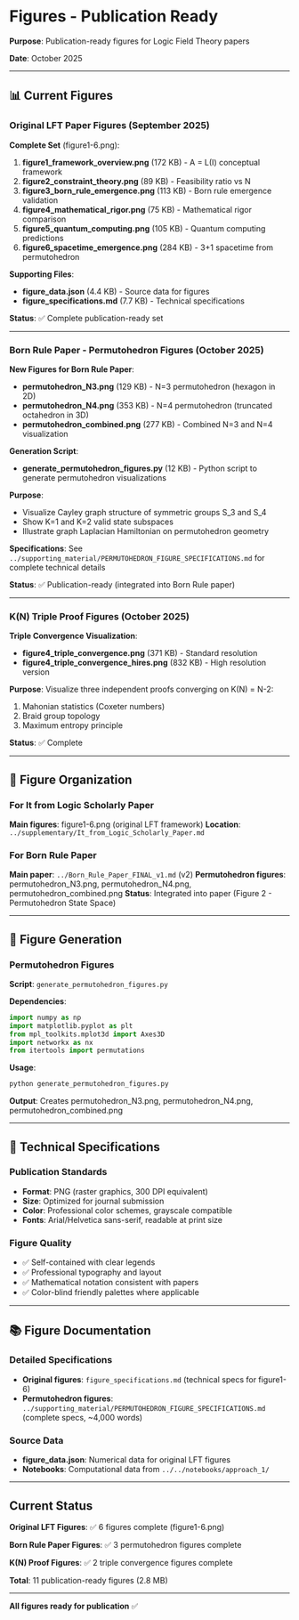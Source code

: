 # Figures - Publication Ready

**Purpose**: Publication-ready figures for Logic Field Theory papers

**Date**: October 2025

---

## 📊 Current Figures

### Original LFT Paper Figures (September 2025)

**Complete Set** (figure1-6.png):
1. **figure1_framework_overview.png** (172 KB) - A = L(I) conceptual framework
2. **figure2_constraint_theory.png** (89 KB) - Feasibility ratio vs N
3. **figure3_born_rule_emergence.png** (113 KB) - Born rule emergence validation
4. **figure4_mathematical_rigor.png** (75 KB) - Mathematical rigor comparison
5. **figure5_quantum_computing.png** (105 KB) - Quantum computing predictions
6. **figure6_spacetime_emergence.png** (284 KB) - 3+1 spacetime from permutohedron

**Supporting Files**:
- **figure_data.json** (4.4 KB) - Source data for figures
- **figure_specifications.md** (7.7 KB) - Technical specifications

**Status**: ✅ Complete publication-ready set

---

### Born Rule Paper - Permutohedron Figures (October 2025)

**New Figures for Born Rule Paper**:
- **permutohedron_N3.png** (129 KB) - N=3 permutohedron (hexagon in 2D)
- **permutohedron_N4.png** (353 KB) - N=4 permutohedron (truncated octahedron in 3D)
- **permutohedron_combined.png** (277 KB) - Combined N=3 and N=4 visualization

**Generation Script**:
- **generate_permutohedron_figures.py** (12 KB) - Python script to generate permutohedron visualizations

**Purpose**:
- Visualize Cayley graph structure of symmetric groups S_3 and S_4
- Show K=1 and K=2 valid state subspaces
- Illustrate graph Laplacian Hamiltonian on permutohedron geometry

**Specifications**: See `../supporting_material/PERMUTOHEDRON_FIGURE_SPECIFICATIONS.md` for complete technical details

**Status**: ✅ Publication-ready (integrated into Born Rule paper)

---

### K(N) Triple Proof Figures (October 2025)

**Triple Convergence Visualization**:
- **figure4_triple_convergence.png** (371 KB) - Standard resolution
- **figure4_triple_convergence_hires.png** (832 KB) - High resolution version

**Purpose**: Visualize three independent proofs converging on K(N) = N-2:
1. Mahonian statistics (Coxeter numbers)
2. Braid group topology
3. Maximum entropy principle

**Status**: ✅ Complete

---

## 📁 Figure Organization

### For It from Logic Scholarly Paper
**Main figures**: figure1-6.png (original LFT framework)
**Location**: `../supplementary/It_from_Logic_Scholarly_Paper.md`

### For Born Rule Paper
**Main paper**: `../Born_Rule_Paper_FINAL_v1.md` (v2)
**Permutohedron figures**: permutohedron_N3.png, permutohedron_N4.png, permutohedron_combined.png
**Status**: Integrated into paper (Figure 2 - Permutohedron State Space)

---

## 🔧 Figure Generation

### Permutohedron Figures

**Script**: `generate_permutohedron_figures.py`

**Dependencies**:
```python
import numpy as np
import matplotlib.pyplot as plt
from mpl_toolkits.mplot3d import Axes3D
import networkx as nx
from itertools import permutations
```

**Usage**:
```bash
python generate_permutohedron_figures.py
```

**Output**: Creates permutohedron_N3.png, permutohedron_N4.png, permutohedron_combined.png

---

## 📐 Technical Specifications

### Publication Standards
- **Format**: PNG (raster graphics, 300 DPI equivalent)
- **Size**: Optimized for journal submission
- **Color**: Professional color schemes, grayscale compatible
- **Fonts**: Arial/Helvetica sans-serif, readable at print size

### Figure Quality
- ✅ Self-contained with clear legends
- ✅ Professional typography and layout
- ✅ Mathematical notation consistent with papers
- ✅ Color-blind friendly palettes where applicable

---

## 📚 Figure Documentation

### Detailed Specifications
- **Original figures**: `figure_specifications.md` (technical specs for figure1-6)
- **Permutohedron figures**: `../supporting_material/PERMUTOHEDRON_FIGURE_SPECIFICATIONS.md` (complete specs, ~4,000 words)

### Source Data
- **figure_data.json**: Numerical data for original LFT figures
- **Notebooks**: Computational data from `../../notebooks/approach_1/`

---

## Current Status

**Original LFT Figures**: ✅ 6 figures complete (figure1-6.png)

**Born Rule Paper Figures**: ✅ 3 permutohedron figures complete

**K(N) Proof Figures**: ✅ 2 triple convergence figures complete

**Total**: 11 publication-ready figures (2.8 MB)

---

**All figures ready for publication** ✅
